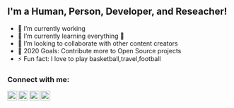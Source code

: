 ## I'm a Human, Person, Developer, and Reseacher!

- 🔭 I’m currently working 
- 🌱 I’m currently learning everything 🤣
- 👯 I’m looking to collaborate with other content creators
- 🥅 2020 Goals: Contribute more to Open Source projects
- ⚡ Fun fact: I love to play basketball,travel,football

### Connect with me:

[<img align="left" alt="Jimmy Kalubi | Twitter" width="22px" src="https://cdn.jsdelivr.net/npm/simple-icons@v3/icons/twitter.svg" />][twitter]
[<img align="left" alt="Jimmy Kalubi | Facebook" width="22px" src="https://cdn.jsdelivr.net/npm/simple-icons@v3/icons/twitter.svg" />][facebook]
[<img align="left" alt="Jimmy Kalubi | LinkedIn" width="22px" src="https://cdn.jsdelivr.net/npm/simple-icons@v3/icons/linkedin.svg" />][linkedin]
[<img align="left" alt="Jimmy Kalubi | Instagram" width="22px" src="https://cdn.jsdelivr.net/npm/simple-icons@v3/icons/instagram.svg" />][instagram]

<br />




[twitter]: https://twitter.com/JimmyKalubi
[facebook]:https://www.facebook.com/jimmy.kalubi
[instagram]: https://www.instagram.com/jimmy_kalubi/
[linkedin]: https://www.linkedin.com/in/jimmy-kalubi-7a5b86164/r
[webdevplaylist]: https://www.youtube.com/playlist?list=PLkwxH9e_vrAJ0WbEsFA9W3I1W-g_BTsbt
[jsplaylist]: https://www.youtube.com/playlist?list=PLkwxH9e_vrALRJKu7wfXby3MKeflhTu6B
[cssplaylist]: https://www.youtube.com/playlist?list=PLkwxH9e_vrALSdvZuEh6gqQdmDoDIoqz4
[reactplaylist]: https://www.youtube.com/playlist?list=PLkwxH9e_vrAK4TdffpxKY3QGyHCpxFcQ0
